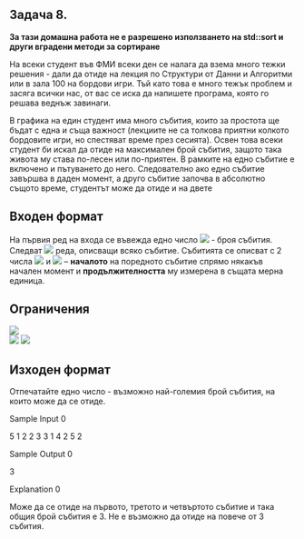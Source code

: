 ## Задача 8.

**За тази домашна работа не е разрешено използването на std::sort и други вградени методи за сортиране**

На всеки студент във ФМИ всеки ден се налага да взема много тежки решения - дали да отиде на лекция по Структури от Данни и Алгоритми или в зала 100 на бордови игри. Тъй като това е много тежък проблем и засяга всички нас, от вас се иска да напишете програма, която го решава веднъж завинаги.

В графика на един студент има много събития, които за простота ще бъдат с една и съща важност (лекциите не са толкова приятни колкото бордовите игри, но спестяват време през сесията). Освен това всеки студент би искал да отиде на максимален брой събития, защото така живота му става по-лесен или по-приятен. В рамките на едно събитие е включено и пътуването до него. Следователно ако едно събитие завършва в даден момент, а друго събитие започва в абсолютно същото време, студентът може да отиде и на двете

## Входен формат

На първия ред на входа се въвежда едно число <img src="https://latex.codecogs.com/svg.latex?\Large&space;N"> - броя събития. Следват <img src="https://latex.codecogs.com/svg.latex?\Large&space;N"> реда, описващи всяко събитие. Събитията се описват с 2 числа <img src="https://latex.codecogs.com/svg.latex?\Large&space;B_i"> и <img src="https://latex.codecogs.com/svg.latex?\Large&space;T_i"> – **началото** на поредното събитие спрямо някакъв начален момент и **продължителността** му измерена в същата мерна единица.

## Ограничения
<img src="https://latex.codecogs.com/svg.latex?\Large&space;1\le{N}\le{1000000}"><br>
<img src="https://latex.codecogs.com/svg.latex?\Large&space;1\le{B_i+T_i}\le{INT_MAX}">
<img src="https://latex.codecogs.com/svg.latex?\Large&space;1\le{min\{B_i,T_i\}}">

## Изходен формат

Отпечатайте едно число - възможно най-големия брой събития, на които може да се отиде.

Sample Input 0

5
1 2
2 3
3 1
4 2
5 2

Sample Output 0

3

Explanation 0

Може да се отиде на първото, третото и четвъртото събитие и така общия брой събития е 3. Не е възможно да отиде на повече от 3 събития.
